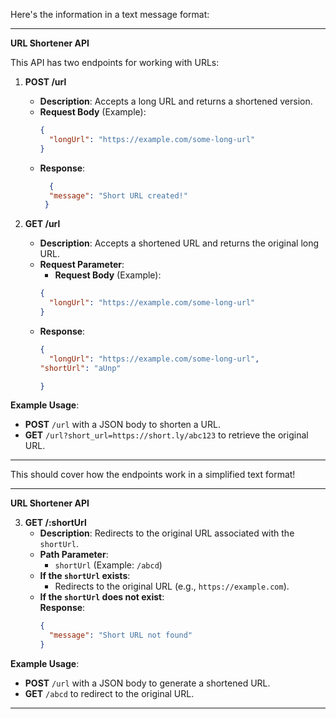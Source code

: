 Here's the information in a text message format:

---

**URL Shortener API**

This API has two endpoints for working with URLs:

1. **POST /url**  
   - **Description**: Accepts a long URL and returns a shortened version.  
   - **Request Body** (Example):
     ```json
     {
       "longUrl": "https://example.com/some-long-url"
     }
     ```
   - **Response**:
     ```json
       {
       "message": "Short URL created!"
      }
     ```

2. **GET /url**  
   - **Description**: Accepts a shortened URL and returns the original long URL.  
   - **Request Parameter**:  
     - **Request Body** (Example):
     ```json
     {
       "longUrl": "https://example.com/some-long-url"
     }
     ```
   - **Response**:
     ```json
     {
       "longUrl": "https://example.com/some-long-url",
     "shortUrl": "aUnp"

     }
     ```

**Example Usage**:  
- **POST** `/url` with a JSON body to shorten a URL.  
- **GET** `/url?short_url=https://short.ly/abc123` to retrieve the original URL.

---

This should cover how the endpoints work in a simplified text format!


---

**URL Shortener API**


3. **GET /:shortUrl**  
   - **Description**: Redirects to the original URL associated with the `shortUrl`.  
   - **Path Parameter**:  
     - `shortUrl` (Example: `/abcd`)  
   - **If the `shortUrl` exists**:  
     - Redirects to the original URL (e.g., `https://example.com`).  
   - **If the `shortUrl` does not exist**:  
     **Response**:  
     ```json
     {
       "message": "Short URL not found"
     }
     ```

**Example Usage**:  
- **POST** `/url` with a JSON body to generate a shortened URL.  
- **GET** `/abcd` to redirect to the original URL.

--- 
